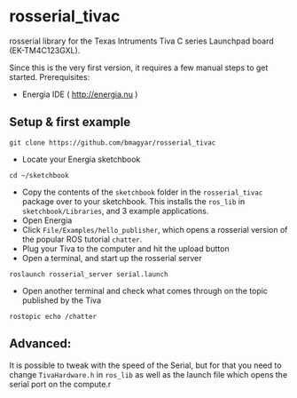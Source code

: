 # rosserial_tivac

rosserial library for the Texas Intruments Tiva C series Launchpad board (EK-TM4C123GXL).

Since this is the very first version, it requires a few manual steps to get started.
Prerequisites:
* Energia IDE ( http://energia.nu ) 

## Setup & first example
```
git clone https://github.com/bmagyar/rosserial_tivac
```

* Locate your Energia sketchbook
```
cd ~/sketchbook
```

* Copy the contents of the `sketchbook` folder in the `rosserial_tivac` package over to your sketchbook. This installs the `ros_lib` in `sketchbook/Libraries`, and 3 example applications.
* Open Energia
* Click `File/Examples/hello_publisher`, which opens a rosserial version of the popular ROS tutorial `chatter`.
* Plug your Tiva to the computer and hit the upload button
* Open a terminal, and start up the rosserial server
```
roslaunch rosserial_server serial.launch
```
* Open another terminal and check what comes through on the topic published by the Tiva
```
rostopic echo /chatter
```


## Advanced: 
It is possible to tweak with the speed of the Serial, but for that you need to change `TivaHardware.h` in `ros_lib` as well as the launch file which opens the serial port on the compute.r
